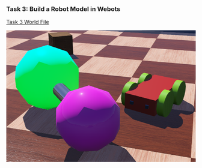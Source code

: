 ### Task 3: Build a Robot Model in Webots

[Task 3 World File](./worlds/lab3.wbt)  

![Task 3](./Task%203.png)

